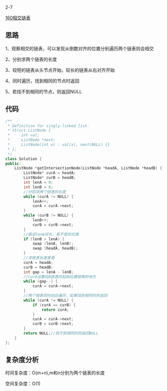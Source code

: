 2-7

[160相交链表](https://leetcode.cn/problems/intersection-of-two-linked-lists/)

## 思路
1、观察相交的链表，可以发现从倒数对齐的位置分别遍历两个链表则会相交

2、分别求两个链表的长度

3、较短的链表从头节点开始，较长的链表从右对齐开始

4、同时遍历，找到相同的节点时返回

5、若找不到相同的节点，则返回NULL

## 代码
```cpp
/**
 * Definition for singly-linked list.
 * struct ListNode {
 *     int val;
 *     ListNode *next;
 *     ListNode(int x) : val(x), next(NULL) {}
 * };
 */
class Solution {
public:
    ListNode *getIntersectionNode(ListNode *headA, ListNode *headB) {
        ListNode* curA = headA;
        ListNode* curB = headB;
        int lenA = 0;
        int lenB = 0;
        //分别求两个链表的长度
        while (curA != NULL) {
            lenA++;
            curA = curA->next;
        }
        while (curB != NULL) {
            lenB++;
            curB = curB->next;
        }
        //假设lenA较长，若不是则交换
        if (lenB > lenA) {
            swap (lenA, lenB);
            swap (headA, headB);
        }
        //求链表长度差值
        curA = headA;
        curB = headB;
        int gap = lenA - lenB;
        //curA设置在B链表的起始位置相等的地方
        while (gap--) {
            curA = curA->next;
        }
        //两个链表同时向后遍历，如果找到相同的则返回
        while (curA != NULL) {
            if (curA == curB) {
                return curA;
            }
            curA = curA->next;
            curB = curB->next;
        }
        return NULL;//找不到相同的则返回NULL
    }
};
```
## 复杂度分析
时间复杂度：O(m+n),m和n分别为两个链表的长度

空间复杂度：O(1)
